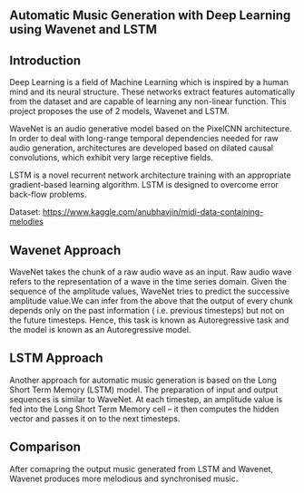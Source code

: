 
<br />
<p align="center">
  <h2>Automatic Music Generation with Deep Learning using Wavenet and LSTM</h3>
</p>



<!-- ABOUT THE PROJECT -->
## Introduction

Deep Learning is a field of Machine Learning which is inspired by a human mind and its neural structure. These networks extract features automatically from the dataset and are capable of learning any non-linear function. 
This project proposes the use of 2 models, Wavenet and LSTM.


WaveNet is an audio generative model based on the PixelCNN architecture. In order to deal with long-range temporal dependencies needed for raw audio generation, architectures are developed based on dilated causal convolutions, which exhibit very large receptive fields.


LSTM is a novel recurrent network architecture training with an appropriate gradient-based learning algorithm. LSTM is designed to overcome error back-flow problems.


Dataset: https://www.kaggle.com/anubhavjin/midi-data-containing-melodies
## Wavenet Approach

WaveNet takes the chunk of a raw audio wave as an input. Raw audio wave refers to the representation of a wave in the time series domain. Given the sequence of the amplitude values, WaveNet tries to predict the successive amplitude value.We can infer from the above that the output of every chunk depends only on the past information ( i.e. previous timesteps) but not on the future timesteps. Hence, this task is known as Autoregressive task and the model is known as an Autoregressive model.

## LSTM Approach
Another approach for automatic music generation is based on the Long Short Term Memory (LSTM) model. The preparation of input and output sequences is similar to WaveNet. At each timestep, an amplitude value is fed into the Long Short Term Memory cell – it then computes the hidden vector and passes it on to the next timesteps.

## Comparison
After comapring the output music generated from LSTM and Wavenet, Wavenet produces more melodious and synchronised music.

